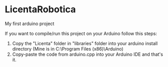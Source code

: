 # LicentaRobotica
My first arduino project

If you want to compile/run this project on your Arduino follow this steps:

1. Copy the "Licenta" folder in "libraries" folder into your arduino install directory (Mine is in C:\Program Files (x86)\Arduino)
2. Copy-paste the code from arduino.cpp into your Arduino IDE and that's it.


